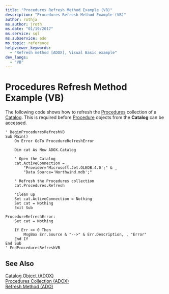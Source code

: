 ```yaml
---
title: "Procedures Refresh Method Example (VB)"
description: "Procedures Refresh Method Example (VB)"
author: rothja
ms.author: jroth
ms.date: "01/19/2017"
ms.service: sql
ms.subservice: ado
ms.topic: reference
helpviewer_keywords:
  - "Refresh method [ADOX], Visual Basic example"
dev_langs:
  - "VB"
---
```

# Procedures Refresh Method Example (VB)
The following code shows how to refresh the [Procedures](./procedures-collection-adox.md) collection of a [Catalog](./catalog-object-adox.md). This is required before [Procedure](./procedure-object-adox.md) objects from the **Catalog** can be accessed.  
  
```  
' BeginProceduresRefreshVB  
Sub Main()  
    On Error GoTo ProcedureRefreshError  
  
    Dim cat As New ADOX.Catalog  
  
    ' Open the Catalog  
    cat.ActiveConnection = _  
        "Provider='Microsoft.Jet.OLEDB.4.0';" & _  
        "Data Source='Northwind.mdb';"  
  
    ' Refresh the Procedures collection  
    cat.Procedures.Refresh  
  
    'Clean up  
    Set cat.ActiveConnection = Nothing  
    Set cat = Nothing  
    Exit Sub  
  
ProcedureRefreshError:  
    Set cat = Nothing  
  
    If Err <> 0 Then  
        MsgBox Err.Source & "-->" & Err.Description, , "Error"  
    End If  
End Sub  
' EndProceduresRefreshVB  
```  
  
## See Also  
 [Catalog Object (ADOX)](./catalog-object-adox.md)   
 [Procedures Collection (ADOX)](./procedures-collection-adox.md)   
 [Refresh Method (ADO)](../ado-api/refresh-method-ado.md)